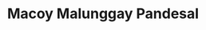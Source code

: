 ---
title: "Macoy Malunggay Pandesal"
url: /batangas-city/macoy-malunggay-pandesal-m-h-del-pilar-street/
shop: Bäckerei
---